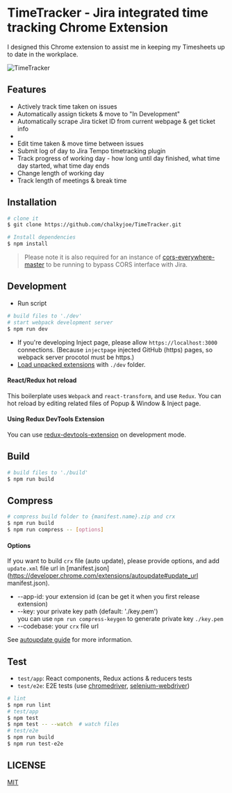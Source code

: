 # TimeTracker - Jira integrated time tracking Chrome Extension

I designed this Chrome extension to assist me in keeping my Timesheets up to date in the workplace.

![TimeTracker](https://imgur.com/V49WvEX.jpg)
## Features

 - Actively track time taken on issues
 - Automatically assign tickets & move to "In Development"
 - Automatically scrape Jira ticket ID from current webpage & get ticket info
 - 
 - Edit time taken & move time between issues
 - Submit log of day to Jira Tempo timetracking plugin
 - Track progress of working day - how long until day finished, what time day started, what time day ends
 - Change length of working day 
 - Track length of meetings & break time

## Installation

```bash
# clone it
$ git clone https://github.com/chalkyjoe/TimeTracker.git

# Install dependencies
$ npm install
```

> Please note it is also required for an instance of [cors-everywhere-master](https://github.com/Rob--W/cors-anywhere/) to be running to bypass CORS interface with Jira.

## Development

* Run script
```bash
# build files to './dev'
# start webpack development server
$ npm run dev
```
* If you're developing Inject page, please allow `https://localhost:3000` connections. (Because `injectpage` injected GitHub (https) pages, so webpack server procotol must be https.)
* [Load unpacked extensions](https://developer.chrome.com/extensions/getstarted#unpacked) with `./dev` folder.

#### React/Redux hot reload

This boilerplate uses `Webpack` and `react-transform`, and use `Redux`. You can hot reload by editing related files of Popup & Window & Inject page.

#### Using Redux DevTools Extension

You can use [redux-devtools-extension](https://github.com/zalmoxisus/redux-devtools-extension) on development mode.

## Build

```bash
# build files to './build'
$ npm run build
```

## Compress

```bash
# compress build folder to {manifest.name}.zip and crx
$ npm run build
$ npm run compress -- [options]
```

#### Options

If you want to build `crx` file (auto update), please provide options, and add `update.xml` file url in [manifest.json](https://developer.chrome.com/extensions/autoupdate#update_url manifest.json).

* --app-id: your extension id (can be get it when you first release extension)
* --key: your private key path (default: './key.pem')  
  you can use `npm run compress-keygen` to generate private key `./key.pem`
* --codebase: your `crx` file url

See [autoupdate guide](https://developer.chrome.com/extensions/autoupdate) for more information.

## Test

* `test/app`: React components, Redux actions & reducers tests
* `test/e2e`: E2E tests (use [chromedriver](https://www.npmjs.com/package/chromedriver), [selenium-webdriver](https://www.npmjs.com/package/selenium-webdriver))

```bash
# lint
$ npm run lint
# test/app
$ npm test
$ npm test -- --watch  # watch files
# test/e2e
$ npm run build
$ npm run test-e2e
```

## LICENSE

[MIT](LICENSE)

